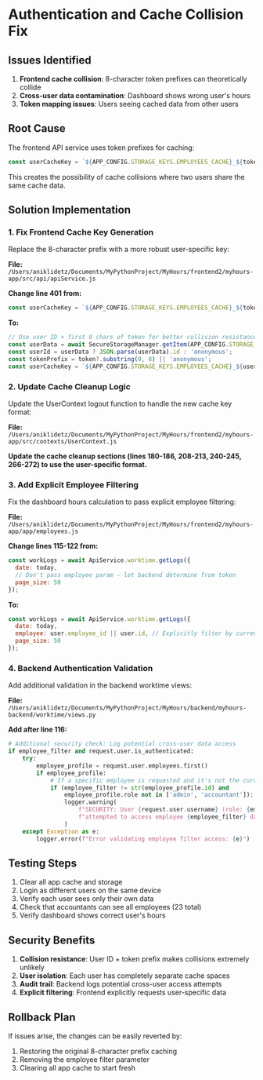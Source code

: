 # Authentication and Cache Collision Fix

## Issues Identified

1. **Frontend cache collision**: 8-character token prefixes can theoretically collide
2. **Cross-user data contamination**: Dashboard shows wrong user's hours
3. **Token mapping issues**: Users seeing cached data from other users

## Root Cause

The frontend API service uses token prefixes for caching:
```javascript
const userCacheKey = `${APP_CONFIG.STORAGE_KEYS.EMPLOYEES_CACHE}_${token?.substring(0, 8) || 'anonymous'}`;
```

This creates the possibility of cache collisions where two users share the same cache data.

## Solution Implementation

### 1. Fix Frontend Cache Key Generation

Replace the 8-character prefix with a more robust user-specific key:

**File:** `/Users/aniklidetz/Documents/MyPythonProject/MyHours/frontend2/myhours-app/src/api/apiService.js`

**Change line 401 from:**
```javascript
const userCacheKey = `${APP_CONFIG.STORAGE_KEYS.EMPLOYEES_CACHE}_${token?.substring(0, 8) || 'anonymous'}`;
```

**To:**
```javascript
// Use user ID + first 8 chars of token for better collision resistance
const userData = await SecureStorageManager.getItem(APP_CONFIG.STORAGE_KEYS.USER_DATA);
const userId = userData ? JSON.parse(userData).id : 'anonymous';
const tokenPrefix = token?.substring(0, 8) || 'anonymous';
const userCacheKey = `${APP_CONFIG.STORAGE_KEYS.EMPLOYEES_CACHE}_${userId}_${tokenPrefix}`;
```

### 2. Update Cache Cleanup Logic

Update the UserContext logout function to handle the new cache key format:

**File:** `/Users/aniklidetz/Documents/MyPythonProject/MyHours/frontend2/myhours-app/src/contexts/UserContext.js`

**Update the cache cleanup sections (lines 180-186, 208-213, 240-245, 266-272) to use the user-specific format.**

### 3. Add Explicit Employee Filtering

Fix the dashboard hours calculation to pass explicit employee filtering:

**File:** `/Users/aniklidetz/Documents/MyPythonProject/MyHours/frontend2/myhours-app/app/employees.js`

**Change lines 115-122 from:**
```javascript
const workLogs = await ApiService.worktime.getLogs({
  date: today,
  // Don't pass employee param - let backend determine from token
  page_size: 50
});
```

**To:**
```javascript
const workLogs = await ApiService.worktime.getLogs({
  date: today,
  employee: user.employee_id || user.id, // Explicitly filter by current user
  page_size: 50
});
```

### 4. Backend Authentication Validation

Add additional validation in the backend worktime views:

**File:** `/Users/aniklidetz/Documents/MyPythonProject/MyHours/backend/myhours-backend/worktime/views.py`

**Add after line 116:**
```python
# Additional security check: Log potential cross-user data access
if employee_filter and request.user.is_authenticated:
    try:
        employee_profile = request.user.employees.first()
        if employee_profile:
            # If a specific employee is requested and it's not the current user (unless admin/accountant)
            if (employee_filter != str(employee_profile.id) and 
                employee_profile.role not in ['admin', 'accountant']):
                logger.warning(
                    f"SECURITY: User {request.user.username} (role: {employee_profile.role}) "
                    f"attempted to access employee {employee_filter} data"
                )
    except Exception as e:
        logger.error(f"Error validating employee filter access: {e}")
```

## Testing Steps

1. Clear all app cache and storage
2. Login as different users on the same device
3. Verify each user sees only their own data
4. Check that accountants can see all employees (23 total)
5. Verify dashboard shows correct user's hours

## Security Benefits

1. **Collision resistance**: User ID + token prefix makes collisions extremely unlikely
2. **User isolation**: Each user has completely separate cache spaces
3. **Audit trail**: Backend logs potential cross-user access attempts
4. **Explicit filtering**: Frontend explicitly requests user-specific data

## Rollback Plan

If issues arise, the changes can be easily reverted by:
1. Restoring the original 8-character prefix caching
2. Removing the employee filter parameter
3. Clearing all app cache to start fresh